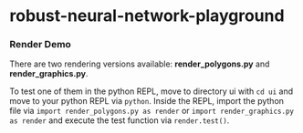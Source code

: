 # robust-neural-network-playground

### Render Demo

There are two rendering versions available: **render_polygons.py** and **render_graphics.py**.

To test one of them in the python REPL, move to directory ui with ```cd ui``` and move to your python REPL via ```python```.
Inside the REPL, import the python file via ```import render_polygons.py as render``` or ```import render_graphics.py as render``` and execute the test function via ```render.test()```.
